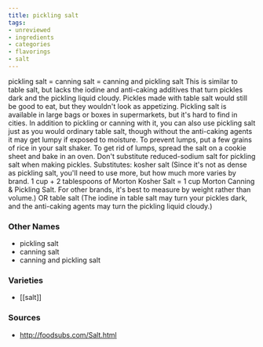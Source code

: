 ```yaml
---
title: pickling salt
tags:
- unreviewed
- ingredients
- categories
- flavorings
- salt
---
```

pickling salt = canning salt = canning and pickling salt This is similar to table salt, but lacks the iodine and anti-caking additives that turn pickles dark and the pickling liquid cloudy. Pickles made with table salt would still be good to eat, but they wouldn't look as appetizing. Pickling salt is available in large bags or boxes in supermarkets, but it's hard to find in cities. In addition to pickling or canning with it, you can also use pickling salt just as you would ordinary table salt, though without the anti-caking agents it may get lumpy if exposed to moisture. To prevent lumps, put a few grains of rice in your salt shaker. To get rid of lumps, spread the salt on a cookie sheet and bake in an oven. Don't substitute reduced-sodium salt for pickling salt when making pickles. Substitutes: kosher salt (Since it's not as dense as pickling salt, you'll need to use more, but how much more varies by brand. 1 cup + 2 tablespoons of Morton Kosher Salt = 1 cup Morton Canning & Pickling Salt. For other brands, it's best to measure by weight rather than volume.) OR table salt (The iodine in table salt may turn your pickles dark, and the anti-caking agents may turn the pickling liquid cloudy.)

### Other Names

* pickling salt
* canning salt
* canning and pickling salt

### Varieties

* [[salt]]

### Sources
* http://foodsubs.com/Salt.html
